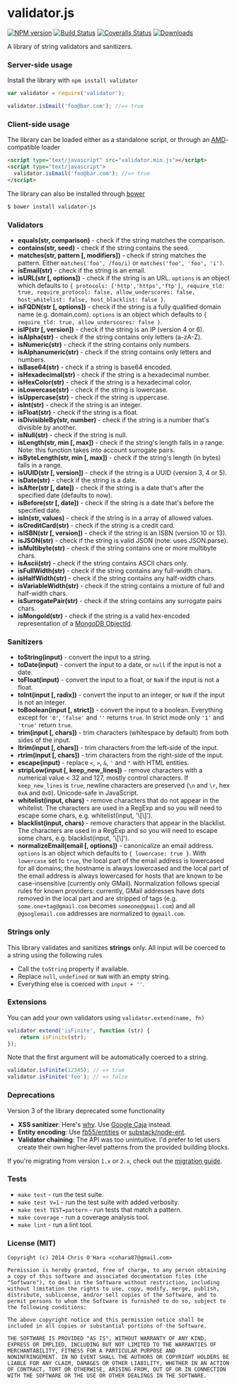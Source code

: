 # validator.js

[![NPM version][npm-image]][npm-url] [![Build Status][travis-image]][travis-url] [![Coveralls Status][coveralls-image]][coveralls-url] [![Downloads][downloads-image]][npm-url]

A library of string validators and sanitizers.

### Server-side usage

Install the library with `npm install validator`

```javascript
var validator = require('validator');

validator.isEmail('foo@bar.com'); //=> true
```

### Client-side usage

The library can be loaded either as a standalone script, or through an [AMD][amd]-compatible loader

```html
<script type="text/javascript" src="validator.min.js"></script>
<script type="text/javascript">
  validator.isEmail('foo@bar.com'); //=> true
</script>
```

The library can also be installed through [bower][bower]

```bash
$ bower install validator-js
```

### Validators

- **equals(str, comparison)** - check if the string matches the comparison.
- **contains(str, seed)** - check if the string contains the seed.
- **matches(str, pattern [, modifiers])** - check if string matches the pattern. Either `matches('foo', /foo/i)` or `matches('foo', 'foo', 'i')`.
- **isEmail(str)** - check if the string is an email.
- **isURL(str [, options])** - check if the string is an URL. `options` is an object which defaults to `{ protocols: ['http','https','ftp'], require_tld: true, require_protocol: false, allow_underscores: false, host_whitelist: false, host_blacklist: false }`.
- **isFQDN(str [, options])** - check if the string is a fully qualified domain name (e.g. domain.com). `options` is an object which defaults to `{ require_tld: true, allow_underscores: false }`.
- **isIP(str [, version])** - check if the string is an IP (version 4 or 6).
- **isAlpha(str)** - check if the string contains only letters (a-zA-Z).
- **isNumeric(str)** - check if the string contains only numbers.
- **isAlphanumeric(str)** - check if the string contains only letters and numbers.
- **isBase64(str)** - check if a string is base64 encoded.
- **isHexadecimal(str)** - check if the string is a hexadecimal number.
- **isHexColor(str)** - check if the string is a hexadecimal color.
- **isLowercase(str)** - check if the string is lowercase.
- **isUppercase(str)** - check if the string is uppercase.
- **isInt(str)** - check if the string is an integer.
- **isFloat(str)** - check if the string is a float.
- **isDivisibleBy(str, number)** - check if the string is a number that's divisible by another.
- **isNull(str)** - check if the string is null.
- **isLength(str, min [, max])** - check if the string's length falls in a range. Note: this function takes into account surrogate pairs.
- **isByteLength(str, min [, max])** - check if the string's length (in bytes) falls in a range.
- **isUUID(str [, version])** - check if the string is a UUID (version 3, 4 or 5).
- **isDate(str)** - check if the string is a date.
- **isAfter(str [, date])** - check if the string is a date that's after the specified date (defaults to now).
- **isBefore(str [, date])** - check if the string is a date that's before the specified date.
- **isIn(str, values)** - check if the string is in a array of allowed values.
- **isCreditCard(str)** - check if the string is a credit card.
- **isISBN(str [, version])** - check if the string is an ISBN (version 10 or 13).
- **isJSON(str)** - check if the string is valid JSON (note: uses JSON.parse).
- **isMultibyte(str)** - check if the string contains one or more multibyte chars.
- **isAscii(str)** - check if the string contains ASCII chars only.
- **isFullWidth(str)** - check if the string contains any full-width chars.
- **isHalfWidth(str)** - check if the string contains any half-width chars.
- **isVariableWidth(str)** - check if the string contains a mixture of full and half-width chars.
- **isSurrogatePair(str)** - check if the string contains any surrogate pairs chars.
- **isMongoId(str)** - check if the string is a valid hex-encoded representation of a [MongoDB ObjectId][mongoid].

### Sanitizers

- **toString(input)** - convert the input to a string.
- **toDate(input)** - convert the input to a date, or `null` if the input is not a date.
- **toFloat(input)** - convert the input to a float, or `NaN` if the input is not a float.
- **toInt(input [, radix])** - convert the input to an integer, or `NaN` if the input is not an integer.
- **toBoolean(input [, strict])** - convert the input to a boolean. Everything except for `'0'`, `'false'` and `''` returns `true`. In strict mode only `'1'` and `'true'` return `true`.
- **trim(input [, chars])** - trim characters (whitespace by default) from both sides of the input.
- **ltrim(input [, chars])** - trim characters from the left-side of the input.
- **rtrim(input [, chars])** - trim characters from the right-side of the input.
- **escape(input)** - replace `<`, `>`, `&`, `'` and `"` with HTML entities.
- **stripLow(input [, keep_new_lines])** - remove characters with a numerical value < 32 and 127, mostly control characters. If `keep_new_lines` is `true`, newline characters are preserved (`\n` and `\r`, hex `0xA` and `0xD`). Unicode-safe in JavaScript.
- **whitelist(input, chars)** - remove characters that do not appear in the whitelist. The characters are used in a RegExp and so you will need to escape some chars, e.g. whitelist(input, '\\[\\]').
- **blacklist(input, chars)** - remove characters that appear in the blacklist. The characters are used in a RegExp and so you will need to escape some chars, e.g. blacklist(input, '\\[\\]').
- **normalizeEmail(email [, options])** - canonicalize an email address. `options` is an object which defaults to `{ lowercase: true }`. With `lowercase` set to `true`, the local part of the email address is lowercased for all domains; the hostname is always lowercased and the local part of the email address is always lowercased for hosts that are known to be case-insensitive (currently only GMail). Normalization follows special rules for known providers: currently, GMail addresses have dots removed in the local part and are stripped of tags (e.g. `some.one+tag@gmail.com` becomes `someone@gmail.com`) and all `@googlemail.com` addresses are normalized to `@gmail.com`.

### Strings only

This library validates and sanitizes **strings** only. All input will be coerced to a string using the following rules

- Call the `toString` property if available.
- Replace `null`, `undefined` or `NaN` with an empty string.
- Everything else is coerced with `input + ''`.

### Extensions

You can add your own validators using `validator.extend(name, fn)`

```javascript
validator.extend('isFinite', function (str) {
    return isFinite(str);
});
```

Note that the first argument will be automatically coerced to a string.

```javascript
validator.isFinite(12345); // => true
validator.isFinite('foo'); // => false
```

### Deprecations

Version 3 of the library deprecated some functionality

- **XSS sanitizer**: Here's [why][remove-xss]. Use [Google Caja][caja] instead.
- **Entity encoding**: Use [fb55/entities][entities] or [substack/node-ent][node-ent].
- **Validator chaining**: The API was too unintuitive. I'd prefer to let users create their own higher-level patterns from the provided building blocks.

If you're migrating from version `1.x` or `2.x`, check out the [migration guide](https://github.com/chriso/validator.js/wiki/Migrating-from-1.x-and-2.x).

### Tests

- `make test` - run the test suite.
- `make test V=1` - run the test suite with added verbosity.
- `make test TEST=pattern` - run tests that match a pattern.
- `make coverage` - run a coverage analysis tool.
- `make lint` - run a lint tool.

### License (MIT)

```
Copyright (c) 2014 Chris O'Hara <cohara87@gmail.com>

Permission is hereby granted, free of charge, to any person obtaining
a copy of this software and associated documentation files (the
"Software"), to deal in the Software without restriction, including
without limitation the rights to use, copy, modify, merge, publish,
distribute, sublicense, and/or sell copies of the Software, and to
permit persons to whom the Software is furnished to do so, subject to
the following conditions:

The above copyright notice and this permission notice shall be
included in all copies or substantial portions of the Software.

THE SOFTWARE IS PROVIDED "AS IS", WITHOUT WARRANTY OF ANY KIND,
EXPRESS OR IMPLIED, INCLUDING BUT NOT LIMITED TO THE WARRANTIES OF
MERCHANTABILITY, FITNESS FOR A PARTICULAR PURPOSE AND
NONINFRINGEMENT. IN NO EVENT SHALL THE AUTHORS OR COPYRIGHT HOLDERS BE
LIABLE FOR ANY CLAIM, DAMAGES OR OTHER LIABILITY, WHETHER IN AN ACTION
OF CONTRACT, TORT OR OTHERWISE, ARISING FROM, OUT OF OR IN CONNECTION
WITH THE SOFTWARE OR THE USE OR OTHER DEALINGS IN THE SOFTWARE.
```

[downloads-image]: http://img.shields.io/npm/dm/validator.svg

[npm-url]: https://npmjs.org/package/validator
[npm-image]: http://img.shields.io/npm/v/validator.svg

[travis-url]: https://travis-ci.org/chriso/validator.js
[travis-image]: http://img.shields.io/travis/chriso/validator.js.svg

[coveralls-url]: https://coveralls.io/r/chriso/validator.js
[coveralls-image]: http://img.shields.io/coveralls/chriso/validator.js/master.svg

[amd]: http://requirejs.org/docs/whyamd.html
[bower]: http://bower.io/

[mongoid]: http://docs.mongodb.org/manual/reference/object-id/

[remove-xss]: https://github.com/chriso/validator.js/commit/2d5d6999541add350fb396ef02dc42ca3215049e
[caja]: https://code.google.com/p/google-caja/source/browse/trunk/src/com/google/caja/plugin/html-sanitizer.js
[entities]: https://github.com/fb55/node-entities
[node-ent]: https://github.com/substack/node-ent

